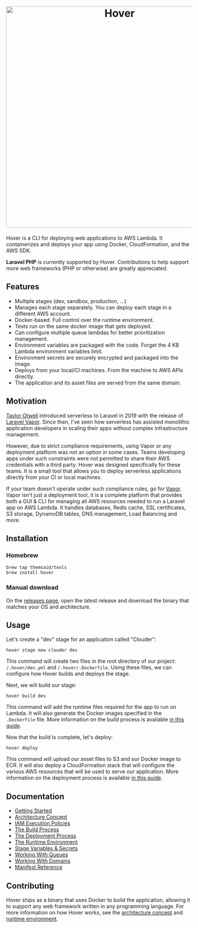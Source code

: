 <h1 align="center"><img src="/docs/images/splash.png" alt="Hover" width="600"></h1>

Hover is a CLI for deploying web applications to AWS Lambda. It containerizes and deploys your app using Docker, CloudFormation, and the AWS SDK.

**Laravel PHP** is currently supported by Hover. Contributions to help support more web frameworks (PHP or otherwise) are greatly appreciated.

## Features

- Multiple stages (dev, sandbox, production, ...)
- Manages each stage separately. You can deploy each stage in a different AWS account.
- Docker-based. Full control over the runtime environment.
- Tests run on the same docker image that gets deployed.
- Can configure multiple queue lambdas for better prioritization management.
- Environment variables are packaged with the code. Forget the 4 KB Lambda environment variables limit.
- Environment secrets are securely encrypted and packaged into the image.
- Deploys from your local/CI machines. From the machine to AWS APIs directly.
- The application and its asset files are served from the same domain.

## Motivation

[Taylor Otwell](https://twitter.com/taylorotwell) introduced serverless to Laravel in 2019 with the release of [Laravel Vapor](https://vapor.laravel.com/). Since then, I've seen how serverless has assisted monolithic application developers in scaling their apps without complex infrastructure management.

However, due to strict compliance requirements, using Vapor or any deployment platform was not an option in some cases. Teams developing apps under such constraints were not permitted to share their AWS credentials with a third party. Hover was designed specifically for these teams. It is a small tool that allows you to deploy serverless applications directly from your CI or local machines.

If your team doesn't operate under such compliance rules, go for [Vapor](https://vapor.laravel.com/). Vapor isn't just a deployment tool, it is a complete platform that provides both a GUI & CLI for managing all AWS resources needed to run a Laravel app on AWS Lambda. It handles databases, Redis cache, SSL certificates, S3 storage, DynamoDB tables, DNS management, Load Balancing and more.

## Installation

### Homebrew

```shell
brew tap themsaid/tools
brew install hover
```

### Manual download

On the [releases page](https://github.com/themsaid/hover/releases), open the latest release and download the binary that matches your OS and architecture.

## Usage

Let's create a "dev" stage for an application called "Clouder":

```shell
hover stage new clouder dev
```

This command will create two files in the root directory of our project: `/.hover/dev.yml` and `/.hover/.Dockerfile`. Using these files, we can configure how Hover builds and deploys the stage.

Next, we will build our stage:

```shell
hover build dev
```

This command will add the runtime files required for the app to run on Lambda. It will also generate the Docker images specified in the `.Dockerfile` file. More information on the build process is available [in this guide](docs/the-build-process.md).

Now that the build is complete, let's deploy:

```shell
hover deploy
```

This command will upload our asset files to S3 and our Docker image to ECR. It will also deploy a CloudFormation stack that will configure the various AWS resources that will be used to serve our application. More information on the deployment process is available [in this guide](docs/the-deployment-process.md).

## Documentation

- [Getting Started](docs/getting-started.md)
- [Architecture Concept](docs/concept.md)
- [IAM Execution Policies](docs/iam-execution-policies.md)
- [The Build Process](docs/the-build-process.md)
- [The Deployment Process](docs/the-deployment-process.md)
- [The Runtime Environment](docs/runtime-environment.md)
- [Stage Variables & Secrets](docs/stage-variables-secrets.md)
- [Working With Queues](docs/working-with-queues.md)
- [Working With Domains](docs/working-with-domains.md)
- [Manifest Reference](docs/manifest-file-reference.md)

## Contributing

Hover ships as a binary that uses Docker to build the application, allowing it to support any web framework written in any programming language. For more information on how Hover works, see the [architecture concept](/docs/concept.md) and [runtime environment](/docs/runtime-environment.md).
